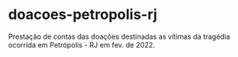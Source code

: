 # doacoes-petropolis-rj
Prestação de contas das doações destinadas as vítimas da tragédia ocorrida em Petrópolis - RJ em fev. de 2022.

